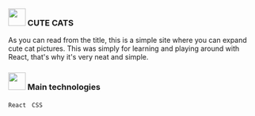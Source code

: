 ### <img src="https://emojipedia-us.s3.amazonaws.com/source/microsoft-teams/337/cat_1f408.png" width="35px" /> CUTE CATS
As you can read from the title, this is a simple site where you can expand cute cat pictures. This was simply for learning and playing around with React, that's why it's very neat and simple.

###  <img src="https://emojipedia-us.s3.amazonaws.com/source/microsoft-teams/337/rocket_1f680.png" width="35px" /> Main technologies
`React` &nbsp; `CSS`  

#

